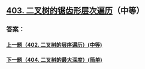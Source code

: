 ## [403. 二叉树的锯齿形层次遍历](https://leetcode-cn.com/problems/merge-two-sorted-lists/)（中等）





### 答案：



#### [上一题（402. 二叉树的层序遍历）(中等)](https://github.com/sdwwld/leetCode/blob/master/src/main/java/com/wld/java/leetcode/leetCode0402.md)

#### [下一题（404. 二叉树的最大深度）(简单)](https://github.com/sdwwld/leetCode/blob/master/src/main/java/com/wld/java/leetcode/leetCode0404.md)